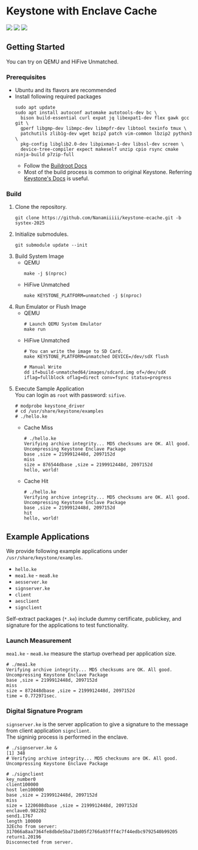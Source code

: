 # Keystone with Enclave Cache

![](https://systex-workshop.github.io/2025/img/systexbadges-available.svg)
![](https://systex-workshop.github.io/2025/img/systexbadges-functional.svg)
![](https://systex-workshop.github.io/2025/img/systexbadges-reusable.svg)

## Getting Started
You can try on QEMU and HiFive Unmatched.

### Prerequisites
- Ubuntu and its flavors are recommended
- Install following required packages
  ```
  sudo apt update
  sudo apt install autoconf automake autotools-dev bc \
    bison build-essential curl expat jq libexpat1-dev flex gawk gcc git \
    gperf libgmp-dev libmpc-dev libmpfr-dev libtool texinfo tmux \
    patchutils zlib1g-dev wget bzip2 patch vim-common lbzip2 python3 \
    pkg-config libglib2.0-dev libpixman-1-dev libssl-dev screen \
    device-tree-compiler expect makeself unzip cpio rsync cmake ninja-build p7zip-full
  ```
    - Follow the [Buildroot Docs](https://buildroot.org/downloads/manual/manual.html#requirement)
    - Most of the build process is common to original Keystone. Referring [Keystone's Docs](http://docs.keystone-enclave.org) is useful.

### Build
1. Clone the repository.
   ```
   git clone https://github.com/Nanamiiiii/keystone-ecache.git -b systex-2025
   ```
2. Initialize submodules.
   ```
   git submodule update --init
   ```
3. Build System Image
    - QEMU
      ```
      make -j $(nproc)
      ```
    - HiFive Unmatched
      ```
      make KEYSTONE_PLATFORM=unmatched -j $(nproc)
      ```
4. Run Emulator or Flush Image
    - QEMU
      ```
      # Launch QEMU System Emulator
      make run
      ```
    - HiFive Unmatched
      ```
      # You can write the image to SD Card.
      make KEYSTONE_PLATFORM=unmatched DEVICE=/dev/sdX flush

      # Manual Write
      dd if=build-unmatched64/images/sdcard.img of=/dev/sdX iflag=fullblock oflag=direct conv=fsync status=progress
      ```
5. Execute Sample Application  
   You can login as `root` with password: `sifive`.
   ```
   # modprobe keystone_driver
   # cd /usr/share/keystone/examples
   # ./hello.ke
   ```
    - Cache Miss
      ```
      # ./hello.ke
      Verifying archive integrity... MD5 checksums are OK. All good.
      Uncompressing Keystone Enclave Package
      base ,size = 2199912448d, 2097152d
      miss
      size = 876544dbase ,size = 2199912448d, 2097152d
      hello, world!
      ```
    - Cache Hit
      ```
      # ./hello.ke
      Verifying archive integrity... MD5 checksums are OK. All good.
      Uncompressing Keystone Enclave Package
      base ,size = 2199912448d, 2097152d
      hit
      hello, world!
      ```

## Example Applications
We provide following example applications under `/usr/share/keystone/examples`.
- `hello.ke`
- `mea1.ke` - `mea8.ke`
- `aesserver.ke`
- `signserver.ke`
- `client`
- `aesclient`
- `signclient`

Self-extract packages (`*.ke`) include dummy certificate, publickey, and signature for the applications to test functionality.

### Launch Measurement
`mea1.ke` - `mea8.ke` measure the startup overhead per application size.
```
# ./mea1.ke
Verifying archive integrity... MD5 checksums are OK. All good.
Uncompressing Keystone Enclave Package
base ,size = 2199912448d, 2097152d
miss
size = 872448dbase ,size = 2199912448d, 2097152d
time = 0.772971sec.
```

### Digital Signature Program
`signserver.ke` is the server application to give a signature to the message from client application `signclient`.  
The signinig process is performed in the enclave.

```
# ./signserver.ke &
[1] 348
# Verifying archive integrity... MD5 checksums are OK. All good.
Uncompressing Keystone Enclave Package

# ./signclient
key_number0
client100000
host len100000
base ,size = 2199912448d, 2097152d
miss
size = 1220608dbase ,size = 2199912448d, 2097152d
enclave0.982282
send1.1767
length 100000
32Echo from server: 317066a8aa7364fe8dbde5ba71bd05f2766a93fff4c7f44edbc9792540b99205
return1.20196
Disconnected from server.
```
